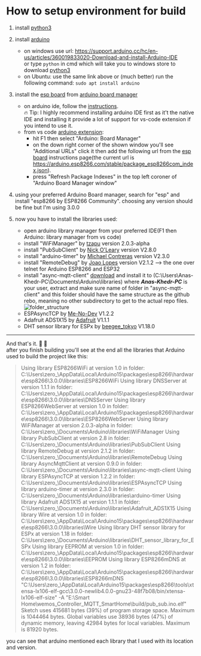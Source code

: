 # How to setup environment for build

1. install [python3](https://python.org/)
2. install [arduino](https://www.arduino.cc)

    - on windows use url: <https://support.arduino.cc/hc/en-us/articles/360019833020-Download-and-install-Arduino-IDE>  
  or type `python` in cmd which will take you to windows store to download [python3](https://www.microsoft.com/store/productId/9PJPW5LDXLZ5)
    - on Ubuntu: use the same link above or (much better) run the following command: `sudo apt install arduino`

3. install the [esp board](https://github.com/esp8266/Arduino#installing-with-boards-manager) from [arduino board manager](https://github.com/esp8266/Arduino#installing-with-boards-manager)  

    - on arduino ide, follow the [instructions](https://github.com/esp8266/Arduino#installing-with-boards-manager).  
    :fire: Tip: I highly recommend installing arduino IDE first as it't the native IDE and installing it provide a lot of support for vs-code extension if you intend to use it.
    - from vs code [arduino extension](https://marketplace.visualstudio.com/items?itemName=vsciot-vscode.vscode-arduino):
        - hit F1 then select "Arduino: Board Manager"
        - on the down right corner of the shown window you'll see "Additional URLs" click it then add the following url from the [esp board](https://github.com/esp8266/Arduino#installing-with-boards-manager) instructions page(the current url is https://arduino.esp8266.com/stable/package_esp8266com_index.json).
        - press "Refresh Package Indexes" in the top left coroner of "Arduino Board Manager window"

4. using your preferred Arduino Board manager, search for "esp" and install "esp8266 by ESP8266 Community". choosing any version should be fine but I'm using 3.0.0

5. now you have to install the libraries used:

    - open arduino library manager from your preferred IDE(F1 then Arduino: library manager from vs code)
    - install "WiFiManager" by [tzapu](https://github.com/tzapu/WiFiManager) version 2.0.3-alpha
    - install "PubSubClient" by [Nick O'Leary](https://github.com/knolleary/pubsubclient) version V2.8.0
    - install "arduino-timer" by [Michael Contreras](https://github.com/contrem/arduino-timer) version V2.3.0
    - install "RemoteDebug" by [Joao Lopes](https://github.com/JoaoLopesF/RemoteDebug) version V2.1.2 --> the one over telnet for Arduino ESP8266 and ESP32
    - install "async-mqtt-client" [download](https://github.com/marvinroger/async-mqtt-client/tree/89bf46485d5b60ce1e8e5e4d265a9c1570de3dc5) and install it to (C:\Users\Anas-Khedr-PC\Documents\Arduino\libraries) where ***Anas-Khedr-PC*** is your user, extract and make sure name of folder in "async-mqtt-client" and this folder should have the same structure as the github rebo, meaning no other subdirectory to get to the actual repo files.
    ![folder_structure](https://i.imgur.com/QhWOZAC.png)
    - ESPAsyncTCP by [Me-No-Dev](https://github.com/dvarrel/ESPAsyncTCP) V1.2.2
    - Adafruit ADS1X15 by [Adafruit](https://github.com/adafruit/Adafruit_ADS1X15) V1.1.1
    - DHT sensor library for ESPx by [beegee_tokyo](https://github.com/beegee-tokyo/DHTesp) V1.18.0

---

And that's it. :tada: :tada:  
after you finish building you'll see at the end all the libraries that Arduino used to build the project like this:
> Using library ESP8266WiFi at version 1.0 in folder: C:\Users\zero_\AppData\Local\Arduino15\packages\esp8266\hardware\esp8266\3.0.0\libraries\ESP8266WiFi 
Using library DNSServer at version 1.1.1 in folder: C:\Users\zero_\AppData\Local\Arduino15\packages\esp8266\hardware\esp8266\3.0.0\libraries\DNSServer 
Using library ESP8266WebServer at version 1.0 in folder: C:\Users\zero_\AppData\Local\Arduino15\packages\esp8266\hardware\esp8266\3.0.0\libraries\ESP8266WebServer 
Using library WiFiManager at version 2.0.3-alpha in folder: C:\Users\zero_\Documents\Arduino\libraries\WiFiManager 
Using library PubSubClient at version 2.8 in folder: C:\Users\zero_\Documents\Arduino\libraries\PubSubClient 
Using library RemoteDebug at version 2.1.2 in folder: C:\Users\zero_\Documents\Arduino\libraries\RemoteDebug 
Using library AsyncMqttClient at version 0.9.0 in folder: C:\Users\zero_\Documents\Arduino\libraries\async-mqtt-client 
Using library ESPAsyncTCP at version 1.2.2 in folder: C:\Users\zero_\Documents\Arduino\libraries\ESPAsyncTCP 
Using library arduino-timer at version 2.3.0 in folder: C:\Users\zero_\Documents\Arduino\libraries\arduino-timer 
Using library Adafruit ADS1X15 at version 1.1.1 in folder: C:\Users\zero_\Documents\Arduino\libraries\Adafruit_ADS1X15 
Using library Wire at version 1.0 in folder: C:\Users\zero_\AppData\Local\Arduino15\packages\esp8266\hardware\esp8266\3.0.0\libraries\Wire 
Using library DHT sensor library for ESPx at version 1.18 in folder: C:\Users\zero_\Documents\Arduino\libraries\DHT_sensor_library_for_ESPx 
Using library EEPROM at version 1.0 in folder: C:\Users\zero_\AppData\Local\Arduino15\packages\esp8266\hardware\esp8266\3.0.0\libraries\EEPROM 
Using library ESP8266mDNS at version 1.2 in folder: C:\Users\zero_\AppData\Local\Arduino15\packages\esp8266\hardware\esp8266\3.0.0\libraries\ESP8266mDNS 
"C:\\Users\\zero_\\AppData\\Local\\Arduino15\\packages\\esp8266\\tools\\xtensa-lx106-elf-gcc\\3.0.0-newlib4.0.0-gnu23-48f7b08/bin/xtensa-lx106-elf-size" -A "E:\\Smart Home\\wemos_Controller_MQTT_SmartHome\\build/pub_sub.ino.elf"
Sketch uses 415681 bytes (39%) of program storage space. Maximum is 1044464 bytes.
Global variables use 38936 bytes (47%) of dynamic memory, leaving 42984 bytes for local variables. Maximum is 81920 bytes.

you can see that arduino mentioned each library that I used with its location and version.